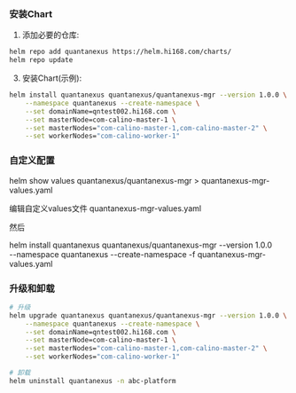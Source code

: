 ### 安装Chart

1. 添加必要的仓库:
```bash
helm repo add quantanexus https://helm.hi168.com/charts/
helm repo update
```

3. 安装Chart(示例):
```bash
helm install quantanexus quantanexus/quantanexus-mgr --version 1.0.0 \
    --namespace quantanexus --create-namespace \
    --set domainName=qntest002.hi168.com \
    --set masterNode=com-calino-master-1 \
    --set masterNodes="com-calino-master-1,com-calino-master-2" \
    --set workerNodes="com-calino-worker-1" 
```

### 自定义配置

helm show values quantanexus/quantanexus-mgr > quantanexus-mgr-values.yaml

编辑自定义values文件 quantanexus-mgr-values.yaml

然后 

helm install quantanexus quantanexus/quantanexus-mgr --version 1.0.0 \
    --namespace quantanexus --create-namespace
    -f quantanexus-mgr-values.yaml

### 升级和卸载

```bash
# 升级
helm upgrade quantanexus quantanexus/quantanexus-mgr --version 1.0.0 \
    --namespace quantanexus --create-namespace \
    --set domainName=qntest002.hi168.com \
    --set masterNode=com-calino-master-1 \
    --set masterNodes="com-calino-master-1,com-calino-master-2" \
    --set workerNodes="com-calino-worker-1" 

# 卸载
helm uninstall quantanexus -n abc-platform
```

